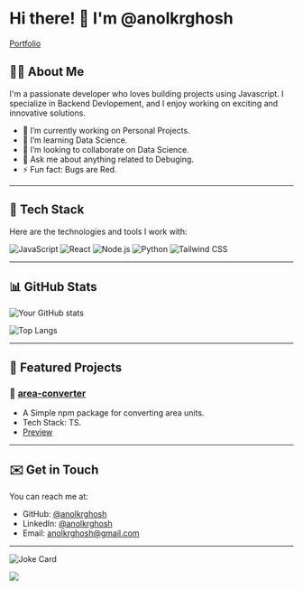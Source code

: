 # Hi there! 👋 I'm @anolkrghosh

[Portfolio](https://anolkrghosh.vercel.app/)

## 👨‍💻 About Me
I'm a passionate developer who loves building projects using Javascript. I specialize in Backend Devlopement, and I enjoy working on exciting and innovative solutions.

- 🔭 I’m currently working on Personal Projects.
- 🌱 I’m learning Data Science.
- 👯 I’m looking to collaborate on Data Science.
- 💬 Ask me about anything related to Debuging.
- ⚡ Fun fact: Bugs are Red.

---

## 🚀 Tech Stack
Here are the technologies and tools I work with:

![JavaScript](https://img.shields.io/badge/-JavaScript-F7DF1E?logo=javascript&logoColor=black&style=flat-square)
![React](https://img.shields.io/badge/-React-61DAFB?logo=react&logoColor=white&style=flat-square)
![Node.js](https://img.shields.io/badge/-Node.js-339933?logo=node.js&logoColor=white&style=flat-square)
![Python](https://img.shields.io/badge/-Python-3776AB?logo=python&logoColor=white&style=flat-square)
![Tailwind CSS](https://img.shields.io/badge/-TailwindCSS-06B6D4?logo=tailwind-css&logoColor=white&style=flat-square)

---

## 📊 GitHub Stats

![Your GitHub stats](https://github-readme-stats.vercel.app/api?username=anolkrghosh&show_icons=true&hide_border=true&theme=radical)

![Top Langs](https://github-readme-stats.vercel.app/api/top-langs/?username=anolkrghosh&layout=compact&theme=radical)

---

## 🌟 Featured Projects

### 📌 [area-converter](https://github.com/anolkrghosh/area-converter)
- A Simple npm package for converting area units.
- Tech Stack: TS.
- [Preview](https://area-converter-web.vercel.app/)

---

## ✉️ Get in Touch

You can reach me at:

- GitHub: [@anolkrghosh](https://github.com/your-username)
- LinkedIn: [@anolkrghosh](https://www.linkedin.com/in/anolkrghosh/)
- Email: [anolkrghosh@gmail.com](mailto:anolkrghosh@gmail.com)

---

![Joke Card](https://readme-jokes.vercel.app/api?theme=default)

![](https://komarev.com/ghpvc/?username=anolkrghosh&color=grey)
